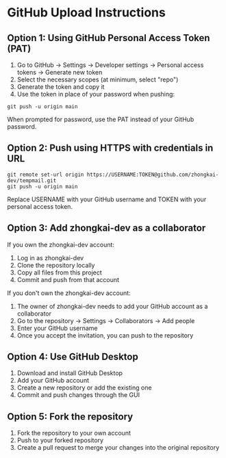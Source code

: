 # GitHub Upload Instructions

## Option 1: Using GitHub Personal Access Token (PAT)

1. Go to GitHub → Settings → Developer settings → Personal access tokens → Generate new token
2. Select the necessary scopes (at minimum, select "repo")
3. Generate the token and copy it
4. Use the token in place of your password when pushing:

```
git push -u origin main
```

When prompted for password, use the PAT instead of your GitHub password.

## Option 2: Push using HTTPS with credentials in URL

```
git remote set-url origin https://USERNAME:TOKEN@github.com/zhongkai-dev/tempmail.git
git push -u origin main
```

Replace USERNAME with your GitHub username and TOKEN with your personal access token.

## Option 3: Add zhongkai-dev as a collaborator

If you own the zhongkai-dev account:
1. Log in as zhongkai-dev
2. Clone the repository locally
3. Copy all files from this project
4. Commit and push from that account

If you don't own the zhongkai-dev account:
1. The owner of zhongkai-dev needs to add your GitHub account as a collaborator
2. Go to the repository → Settings → Collaborators → Add people
3. Enter your GitHub username
4. Once you accept the invitation, you can push to the repository

## Option 4: Use GitHub Desktop

1. Download and install GitHub Desktop
2. Add your GitHub account
3. Create a new repository or add the existing one
4. Commit and push changes through the GUI

## Option 5: Fork the repository

1. Fork the repository to your own account
2. Push to your forked repository
3. Create a pull request to merge your changes into the original repository 